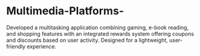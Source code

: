 # Multimedia-Platforms-
Developed a multitasking application combining gaming, e-book reading, and shopping  features with an integrated rewards system offering coupons and discounts based on user  activity. Designed for a lightweight, user-friendly experience. 
